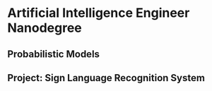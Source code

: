# Artificial Intelligence Engineer Nanodegree
## Probabilistic Models
## Project: Sign Language Recognition System
